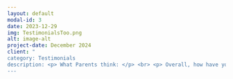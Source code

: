 ```yaml
---
layout: default
modal-id: 3
date: 2023-12-29
img: TestimonialsToo.png
alt: image-alt
project-date: December 2024
client: "
category: Testimonials
description: <p> What Parents think: </p> <br> <p> Overall, how have you found my service to you? </p> <br> <p> Fantastic service, highly recommend, 5-star, great communication from start to finish. </p> <br> Hayley <br> July 2023 <br> <br> <p> I have found the service and tutoring excellent. You were able to fit my daughter in for sessions promptly and made sure she was given the support and access to the sessions in and around her exams. It was invaluable to her. </p> <br> Claire <br> Sept 2023
---
```

